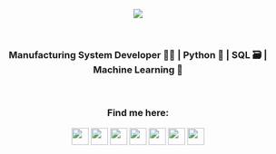 
<p align="center"><img align="center" src="https://img.shields.io/badge/Mahira-Hamzah-blue"></p><br>
<h3 align="center">Manufacturing System Developer 👩‍🏭 | Python 🐍 | SQL 🗃️ | Machine Learning 🎰 </h3>
<br>
<h3 style="text-align:center;" align="center">Find me here:</h1>
<p align="center">
  <a href="http://www.twitter.com/MahiraHmzh"><img src="https://edent.github.io/SuperTinyIcons/images/svg/twitter.svg" align="center" height="30" width="30" ></a>
  <a href="https://www.linkedin.com/in/mahirahamzah/"><img src="https://edent.github.io/SuperTinyIcons/images/svg/linkedin.svg" align="center" height="30" width="30" ></a>
  <a href="https://medium.com/@mahirahamzah"><img src="https://edent.github.io/SuperTinyIcons/images/svg/medium.svg" align="center" height="30" width="30" ></a>
  <a href="https://www.kaggle.com/mahirahmzh"><img src="https://edent.github.io/SuperTinyIcons/images/svg/kaggle.svg" align="center" height="30" width="30" ></a>
  <a href="https://stackoverflow.com/users/3541798/"><img src="https://edent.github.io/SuperTinyIcons/images/svg/stackoverflow.svg" align="center" height="30" width="30" ></a>
  <a href="https://www.instagram.com/aira.hmzh/"><img src="https://edent.github.io/SuperTinyIcons/images/svg/instagram.svg" align="center" height="30" width="30" ></a>
  <a href="https://www.goodreads.com/user/show/19680245"><img src="https://edent.github.io/SuperTinyIcons/images/svg/goodreads.svg" align="center" height="30" width="30" ></a>
  </p>

